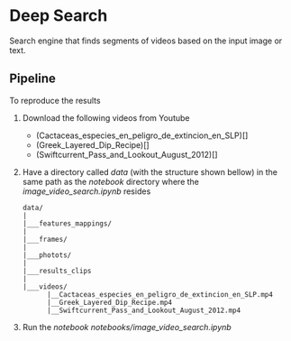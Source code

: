 # Deep Search

Search engine that finds segments of videos based on the input image or text.

## Pipeline

To reproduce the results
1. Download the following videos from Youtube
    * (Cactaceas_especies_en_peligro_de_extincion_en_SLP)[]
    * (Greek_Layered_Dip_Recipe)[]
    * (Swiftcurrent_Pass_and_Lookout_August_2012)[]
2. Have a directory called *data* (with the structure shown bellow) in the same path as the *notebook* directory where the *image_video_search.ipynb* resides
       
       data/
       |
       |___features_mappings/
       |
       |___frames/
       |
       |___photots/
       |
       |___results_clips
       |
       |___videos/
             |__Cactaceas_especies_en_peligro_de_extincion_en_SLP.mp4
             |__Greek_Layered_Dip_Recipe.mp4
             |__Swiftcurrent_Pass_and_Lookout_August_2012.mp4
             
3. Run the *notebook notebooks/image_video_search.ipynb*